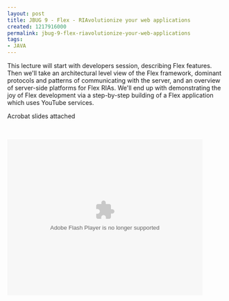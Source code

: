 ```yaml
---
layout: post
title: JBUG 9 - Flex - RIAvolutionize your web applications
created: 1217916000
permalink: jbug-9-flex-riavolutionize-your-web-applications
tags:
- JAVA
---
```

<p>This lecture will start with developers session, describing Flex features. Then we'll take an architectural level view of the Flex framework, dominant protocols and patterns of communicating with the server, and an overview of server-side platforms for Flex RIAs. We'll end up with demonstrating the joy of Flex development via a step-by-step building of a Flex application which uses YouTube services.</p>
<p>Acrobat slides attached</p>
<p>&nbsp;</p>
<p class="rtecenter"><embed height="359" width="450" allowfullscreen="true" allowscriptaccess="always" type="application/x-shockwave-flash" src="http://blip.tv/play/grVLzIU9AA"></embed></p>
